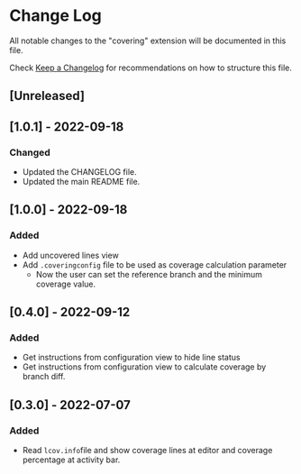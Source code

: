 # Change Log

All notable changes to the "covering" extension will be documented in this file.

Check [Keep a Changelog](http://keepachangelog.com/) for recommendations on how to structure this file.

## [Unreleased]

## [1.0.1] - 2022-09-18

### Changed

- Updated the CHANGELOG file.
- Updated the main README file.

## [1.0.0] - 2022-09-18

### Added

- Add uncovered lines view
- Add `.coveringconfig` file to be used as coverage calculation parameter
  - Now the user can set the reference branch and the minimum coverage value.

## [0.4.0] - 2022-09-12

### Added

- Get instructions from configuration view to hide line status
- Get instructions from configuration view to calculate coverage by branch diff.

## [0.3.0] - 2022-07-07

### Added

- Read `lcov.info`file and show coverage lines at editor and coverage percentage at activity bar.

